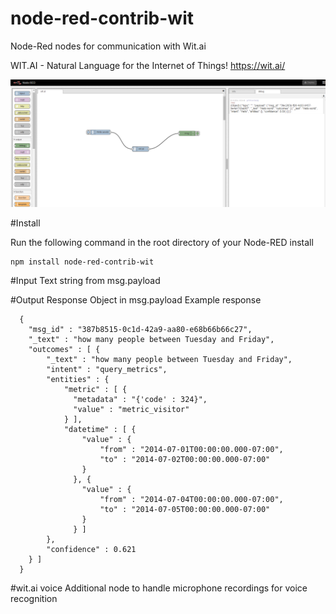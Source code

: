 node-red-contrib-wit
====================

Node-Red nodes for communication with Wit.ai

WIT.AI - Natural Language for the Internet of Things! https://wit.ai/

[![Screen shot](https://raw.githubusercontent.com/efa2000/node-red-contrib-wit/master/screen-shot.png)](https://raw.githubusercontent.com/efa2000/node-red-contrib-wit/master/screen-shot.png)

#Install

Run the following command in the root directory of your Node-RED install

    npm install node-red-contrib-wit

#Input
Text string from msg.payload

#Output
Response Object in msg.payload
Example response

	  {
	    "msg_id" : "387b8515-0c1d-42a9-aa80-e68b66b66c27",
	    "_text" : "how many people between Tuesday and Friday",
	    "outcomes" : [ {
	        "_text" : "how many people between Tuesday and Friday",
	        "intent" : "query_metrics",
	        "entities" : {
	            "metric" : [ {
	              "metadata" : "{'code' : 324}",
	              "value" : "metric_visitor"
	            } ],
	            "datetime" : [ {
	                "value" : {
	                    "from" : "2014-07-01T00:00:00.000-07:00",
	                    "to" : "2014-07-02T00:00:00.000-07:00"
	                }
	              }, {
	                "value" : {
	                    "from" : "2014-07-04T00:00:00.000-07:00",
	                    "to" : "2014-07-05T00:00:00.000-07:00"
	                }
	              } ]
	        },
	        "confidence" : 0.621
	    } ]
	  }
#wit.ai voice
Additional node to handle microphone recordings for voice recognition

